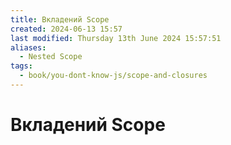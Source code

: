 ```yaml
---
title: Вкладений Scope
created: 2024-06-13 15:57
last modified: Thursday 13th June 2024 15:57:51
aliases:
  - Nested Scope
tags:
  - book/you-dont-know-js/scope-and-closures
---
```

# Вкладений Scope
